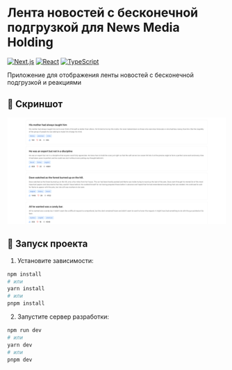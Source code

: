 # Лента новостей с бесконечной подгрузкой для News Media Holding

[![Next.js](https://img.shields.io/badge/Next.js-13.5+-black?style=flat&logo=next.js)](https://nextjs.org/)
[![React](https://img.shields.io/badge/React-18-blue?style=flat&logo=react)](https://react.dev/)
[![TypeScript](https://img.shields.io/badge/TypeScript-5-blue?style=flat&logo=typescript)](https://www.typescriptlang.org/)

Приложение для отображения ленты новостей с бесконечной подгрузкой и реакциями

## 📸 Скриншот

![Скриншот приложения](/public/app.png)

## 🚀 Запуск проекта

1. Установите зависимости:
```bash
npm install
# или
yarn install
# или
pnpm install
```


2. Запустите сервер разработки:

```bash
npm run dev
# или
yarn dev
# или
pnpm dev
```
